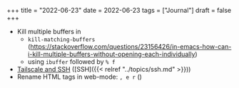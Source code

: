 +++
title = "2022-06-23"
date = 2022-06-23
tags = ["Journal"]
draft = false
+++

-   Kill multiple buffers in
    -   `kill-matching-buffers` (<https://stackoverflow.com/questions/23156426/in-emacs-how-can-i-kill-multiple-buffers-without-opening-each-individually>)
    -   using `ibuffer` followed by `% f`
-   [Tailscale and SSH](https://tailscale.com/blog/tailscale-ssh/) ([SSH]({{< relref "../topics/ssh.md" >}}))
-   Rename HTML tags in web-mode: `, e r` ()